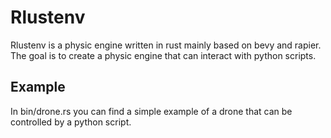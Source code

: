 # Rlustenv

Rlustenv is a physic engine written in rust mainly based on bevy and rapier.  
The goal is to create a physic engine that can interact with python scripts.

## Example

In bin/drone.rs you can find a simple example of a drone that can be controlled by a python script.
